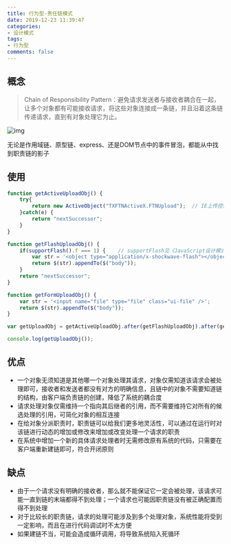 ```yaml
---
title: 行为型-责任链模式
date: 2019-12-23 11:39:47
categories:
- 设计模式
tags:
- 行为型
comments: false
---
```




## 概念

> Chain of Responsibility Pattern：避免请求发送者与接收者耦合在一起，让多个对象都有可能接收请求，将这些对象连接成一条链，并且沿着这条链传递请求，直到有对象处理它为止。

![img](https://raw.githubusercontent.com/xietao3/Study-Plan/master/DesignPatterns/src/%E8%B4%A3%E4%BB%BB%E9%93%BE.png)

无论是作用域链、原型链、express、还是DOM节点中的事件冒泡，都能从中找到职责链的影子



## 使用

```js
function getActiveUploadObj() {
    try{
        return new ActiveObject("TXFTNActiveX.FTNUpload");  // IE上传控件
    }catch(e) {
        return "nextSuccessor";
    }
}

function getFlashUploadObj() {
    if(supportFlash().f === 1) {    // supportFlash见《JavaScript设计模式--迭代器模式》
        var str = '<object type="application/x-shockwave-flash"></object>';
        return $(str).appendTo($("body"));
    }
    return "nextSuccessor";
}

function getFormUploadObj() {
    var str = '<input name="file" type="file" class="ui-file" />';
    return $(str).appendTo($("body"));
}

var getUploadObj = getActiveUploadObj.after(getFlashUploadObj).after(getFormUploadObj);

console.log(getUploadObj());
```



## 优点

- 一个对象无须知道是其他哪一个对象处理其请求，对象仅需知道该请求会被处理即可，接收者和发送者都没有对方的明确信息，且链中的对象不需要知道链的结构，由客户端负责链的创建，降低了系统的耦合度
- 请求处理对象仅需维持一个指向其后继者的引用，而不需要维持它对所有的候选处理的引用，可简化对象的相互连接
- 在给对象分派职责时，职责链可以给我们更多地灵活性，可以通过在运行时对该链进行动态的增加或修改来增加或改变处理一个请求的职责
- 在系统中增加一个新的具体请求处理者时无需修改原有系统的代码，只需要在客户端重新建链即可，符合开闭原则



## 缺点

- 由于一个请求没有明确的接收者，那么就不能保证它一定会被处理，该请求可能一直到链的末端都得不到处理；一个请求也可能因职责链没有被正确配置而得不到处理
- 对于比较长的职责链，请求的处理可能涉及到多个处理对象，系统性能将受到一定影响，而且在进行代码调试时不太方便
- 如果建链不当，可能会造成循环调用，将导致系统陷入死循环